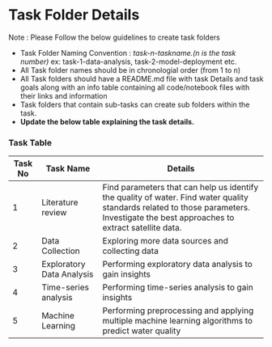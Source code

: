 # Task Folder Details

Note : Please Follow the below guidelines to create task folders
- Task Folder Naming Convention : _task-n-taskname.(n is the task number)_  ex: task-1-data-analysis, task-2-model-deployment etc.
- All Task folder names should be in chronologial order (from 1 to n)
- All Task folders should have a README.md file with task Details and task goals along with an info table containing all code/notebook files with their links and information
- Task folders that contain sub-tasks can create sub folders within the task.
- __Update the below table explaining the task details.__

### Task Table

| Task No| Task Name | Details |
|-|-|-|
|1|Literature review |Find parameters that can help us identify the quality of water. Find water quality standards related to those parameters. Investigate the best approaches to extract satellite data.|
|2|Data Collection | Exploring more data sources and collecting data|
|3|Exploratory Data Analysis |Performing exploratory data analysis to gain insights|
|4|Time-series analysis | Performing time-series analysis to gain insights |
|5|Machine Learning| Performing preprocessing and applying multiple machine learning algorithms to predict water quality|